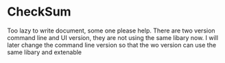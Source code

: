 # CheckSum
Too lazy to write document, some one please help.
There are two version command line and UI version, they are not using the same libary now. 
I will later change the command line version so that the wo version can use the same libary and extenable
